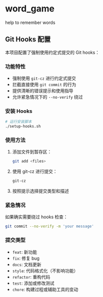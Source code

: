 # word_game

help to remember words

## Git Hooks 配置

本项目配置了强制使用约定式提交的 Git hooks：

### 功能特性
- 强制使用 `git-cz` 进行约定式提交
- 拦截直接使用 `git commit` 的行为
- 提供清晰的错误提示和使用指导
- 允许紧急情况下的 `--no-verify` 绕过

### 安装 Hooks

```bash
# 运行安装脚本
./setup-hooks.sh
```

### 使用方法

1. 添加文件到暂存区：
   ```bash
   git add <files>
   ```

2. 使用 git-cz 进行提交：
   ```bash
   git-cz
   ```

3. 按照提示选择提交类型和描述

### 紧急情况

如果确实需要绕过 hooks 检查：
```bash
git commit --no-verify -m 'your message'
```

### 提交类型

- `feat`: 新功能
- `fix`: 修复 bug
- `docs`: 文档更新
- `style`: 代码格式化（不影响功能）
- `refactor`: 重构代码
- `test`: 添加或修改测试
- `chore`: 构建过程或辅助工具的变动
